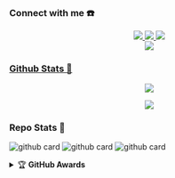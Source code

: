 ### Connect with me ☎️
<p align="center"> 
  <a href="https://wa.me/16784037437"><img src="https://img.shields.io/badge/WhatsApp-25D366?style=for-the-badge&logo=whatsapp&logoColor=white" />
  <a href="https://ronzz-api.herokuapp.com"><img src="https://img.shields.io/badge/RestApi   -E4405F?style=for-the-badge&logo=ronzz-api&logoColor=white"/>
  <a href="https://youtube.com/c/Nazedev"><img src="https://img.shields.io/badge/YouTube-Ronzz YT-ff0000?style=for-the-badge&logo=youtube&logoColor=ff0000&link=https://youtube.com/channel/UCl77jQD3nSFp__z1oRxm-fA" /><br>
  <a name=Ronzz-Ofc&label=VIEWS&style=flat-square&color=orange" />
  <a href="https://github.com/Ronzz-Ofc"><img src="https://img.shields.io/badge/-GitHub-black?style=flat-square&logo=github" />
</p>

### Github Stats 🚀

<p align="center"><a href="https://github.com/Ronzz-Ofc"><img src="https://github-readme-stats.vercel.app/api?username=Ronzz-Ofc&show_icons=true&theme=radical"></a></p>
<p align="center"><a href="https://github.com/Ronzz-Ofc"><img src="https://github-readme-stats.vercel.app/api/top-langs/?username=Ronzz-Ofc&theme=radical&layout=compact"></a></p> 

### Repo Stats 🔭
![github card](https://github-readme-stats.vercel.app/api/pin/?username=Ronzz-Ofc&repo=ZiahBotzV2&theme=vision-friendly-dark)
![github card](https://github-readme-stats.vercel.app/api/pin/?username=Ronzz-Ofc&repo=VelzzyBOT-MD&theme=dark)
![github card](https://github-readme-stats.vercel.app/api/pin/?username=Ronzz-Ofc&repo=Ronzz-Ofc&theme=nightowl)

<details>
    <summary>&#127942 <b>GitHub Awards</b></summary><br/>

![Github Trophy](https://github-profile-trophy.vercel.app/?username=Ronzz-Ofc)

</details>
<audio autoplay="true" src="https://c.top4top.io/m_2169adw7n0.mp3"></audio>
